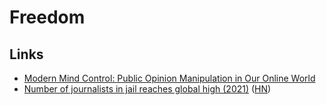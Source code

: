 # Freedom

## Links

- [Modern Mind Control: Public Opinion Manipulation in Our Online World](https://www.youtube.com/watch?v=gAmZXrSUofM)
- [Number of journalists in jail reaches global high (2021)](https://cpj.org/reports/2021/12/number-of-journalists-behind-bars-reaches-global-high/) ([HN](https://news.ycombinator.com/item?id=29495145))
